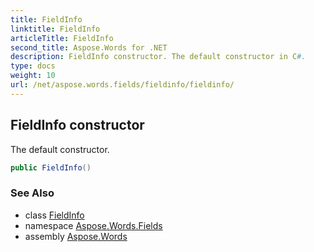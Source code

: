 ```yaml
---
title: FieldInfo
linktitle: FieldInfo
articleTitle: FieldInfo
second_title: Aspose.Words for .NET
description: FieldInfo constructor. The default constructor in C#.
type: docs
weight: 10
url: /net/aspose.words.fields/fieldinfo/fieldinfo/
---
```

## FieldInfo constructor

The default constructor.

```csharp
public FieldInfo()
```

### See Also

* class [FieldInfo](../)
* namespace [Aspose.Words.Fields](../../fieldinfo/)
* assembly [Aspose.Words](../../../)
